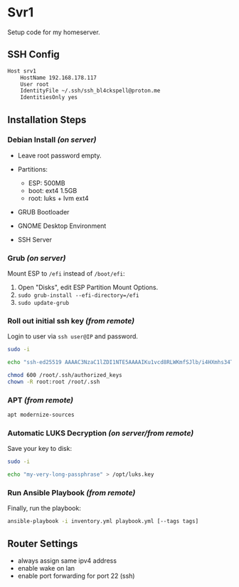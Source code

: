 # Svr1

Setup code for my homeserver.

## SSH Config

```bash
Host srv1
    HostName 192.168.178.117
    User root
    IdentityFile ~/.ssh/ssh_bl4ckspell@proton.me
    IdentitiesOnly yes
```

## Installation Steps

### Debian Install _(on server)_

- Leave root password empty.

- Partitions:

  - ESP: 500MB
  - boot: ext4 1.5GB
  - root: luks + lvm ext4

- GRUB Bootloader
- GNOME Desktop Environment
- SSH Server

### Grub _(on server)_

Mount ESP to `/efi` instead of `/boot/efi`:

1. Open "Disks", edit ESP Partition Mount Options.
2. `sudo grub-install --efi-directory=/efi`
3. `sudo update-grub`

### Roll out initial ssh key _(from remote)_

Login to user via `ssh user@IP` and password.

```bash
sudo -i
```

```bash
echo "ssh-ed25519 AAAAC3NzaC1lZDI1NTE5AAAAIKu1vcd8RLWKmfSJlb/i4HXmhs34T+exkmIEWx2yX+C7 bl4ckspell@proton.me" >> /root/.ssh/authorized_keys
```

```bash
chmod 600 /root/.ssh/authorized_keys
chown -R root:root /root/.ssh
```

### APT _(from remote)_

```bash
apt modernize-sources
```

### Automatic LUKS Decryption _(on server/from remote)_

Save your key to disk:

```bash
sudo -i
```

```bash
echo "my-very-long-passphrase" > /opt/luks.key
```

### Run Ansible Playbook _(from remote)_

Finally, run the playbook:

```bash
ansible-playbook -i inventory.yml playbook.yml [--tags tags]
```

## Router Settings

- always assign same ipv4 address
- enable wake on lan
- enable port forwarding for port 22 (ssh)